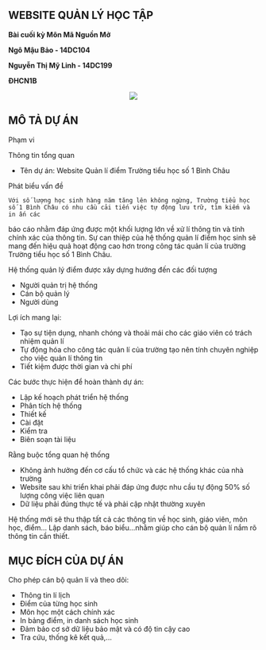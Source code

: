 ﻿## WEBSITE QUẢN LÝ HỌC TẬP 
**Bài cuối kỳ Môn Mã Nguồn Mở**

**Ngô Mậu Bảo - 14DC104**

**Nguyễn Thị Mỹ Linh - 14DC199**

**ĐHCN1B**

<p align="center"><img src="https://encrypted-tbn0.gstatic.com/images?q=tbn:ANd9GcT6GBJ3HZ2QOPov7y4VWYikZfERbhGK5KTr7Xs0Qud_4oKh00B61g"></p>

## MÔ TẢ DỰ ÁN

Phạm vi

Thông tin tổng quan

<ul>
  <li>Tên dự án: Website Quản lí điểm Trường tiểu học số 1 Bình Châu</li>
</ul>

Phát biểu vấn đề

	Với số lượng học sinh hàng năm tăng lên không ngừng, Trường tiểu học số 1 Bình Châu có nhu cầu cải tiến việc tự động lưu trữ, tìm kiếm và in ấn các
báo cáo nhằm đáp ứng được một khối lượng lớn về xử lí thông tin và tính chính xác của thông tin. Sự can thiệp của hệ thống quản lí điểm học sinh sẽ mang đến hiệu 
quả hoạt động cao hơn trong công tác quản lí của trường Trường tiểu học số 1 Bình Châu.

Hệ thống quản lý điểm được xây dựng hướng đến các đối tượng
<ul>
  <li>Người quản trị hệ thống</li>
  <li>Cán bộ quản lý</li>
  <li>Người dùng</li>
</ul>
Lợi ích mang lại:
<ul>
  <li>Tạo sự tiện dụng, nhanh chóng và thoải mái cho các giáo viên có trách nhiệm quản lí</li>
  <li>Tự động hóa cho công tác quản lí của trường tạo nên tính chuyên nghiệp cho việc quản lí thông tin</li>
  <li>Tiết kiệm được thời gian và chi phí</li>

</ul>

Các bước thực hiện để hoàn thành dự án:
<ul>
  <li>Lập kế hoạch phát triển hệ thống</li>
  <li>Phân tích hệ thống</li>
  <li>Thiết kế</li>
  <li>Cài đặt</li>
  <li>Kiểm tra</li>
  <li>Biên soạn tài liệu</li>

</ul>

Rằng buộc tổng quan hệ thống
<ul>
  <li>Không ảnh hưởng đến cơ cấu tổ chức và các hệ thống khác của nhà trường</li>
  <li>Website sau khi triển khai phải đáp ứng được nhu cầu tự động 50% số lượng công việc liên quan</li>
  <li>Dữ liệu phải đúng thực tế và phải cập nhật thường xuyên</li>
</ul>
		
Hệ thống mới sẽ thu thập tất cả các thông tin về học sinh, giáo viên, môn học, điểm…
Lập danh sách, báo biểu…nhằm giúp cho cán bộ quản lí nắm rõ thông tin cần thiết.


## MỤC ĐÍCH CỦA DỰ ÁN  

Cho phép cán bộ quản lí và theo dõi:
<ul>
  <li>Thông tin lí lịch</li>
  <li>Điểm của từng học sinh</li>
  <li>Môn học một cách chính xác</li>
  <li>In bảng điểm, in danh sách học sinh</li>
  <li>Đảm bảo cơ sở dữ liệu bảo mật và có độ tin cậy cao</li>
  <li>Tra cứu, thống kê kết quả,...</li>
</ul>
